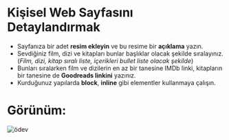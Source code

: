 # Kişisel Web Sayfasını Detaylandırmak

- Sayfanıza bir adet **resim ekleyin** ve bu resime bir **açıklama** yazın.
- Sevdiğiniz film, dizi ve kitapları bunlar başlıklar olacak şekilde sıralayınız. (*Film, dizi, kitap sıralı liste, içerikleri bullet liste olacak şekilde*)
- Bunları sıralarken film ve dizilerin en az bir tanesine IMDb linki, kitapların bir tanesine de **Goodreads linkini** yazınız.
- Kurduğunuz yapılarda **block**, **inline** gibi elementler kullanmaya çalışın.

# Görünüm:

![ödev](https://imgur.com/xxKTLQ6.png) 